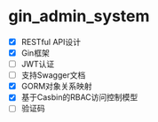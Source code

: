 # gin_admin_system

- [x] RESTful   API设计
- [x] Gin框架
- [ ] JWT认证
- [ ] 支持Swagger文档
- [x] GORM对象关系映射
- [x] 基于Casbin的RBAC访问控制模型
- [ ] 验证码